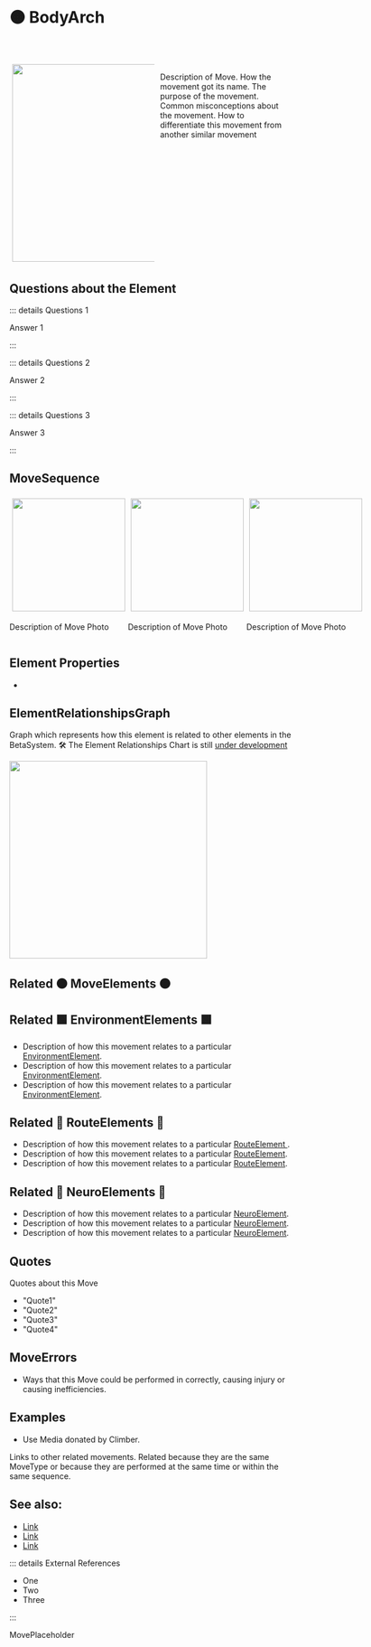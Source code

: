 # 🟠 <move>BodyArch</move>


<div style="display: flex; width: %100; margin-top: 50px;">
    <div style="margin: 5px; width: 50%">
        <img height="350" width="350" src="/MoveImage.png"/>
    </div>
    <div style="margin: 5px; width: 50%">
                <p >Description of <move>Move</move>. How the <move>movement</move> got its name. The purpose of the <move>movement</move>. Common misconceptions about the <move>movement</move>. How to differentiate this <move>movement</move> from another similar <move>movement</move></p>
    </div>
</div>

## Questions about the Element

::: details Questions 1

Answer 1

:::

::: details Questions 2

Answer 2

:::

::: details Questions 3

Answer 3

:::

## MoveSequence

<div style="display: flex">
    <div>
        <img style="margin: 5px" height="200" width="200" src="/MoveImage.png"/>
        <p>Description of <move>Move</move> Photo</p>
    </div>
    <div>
        <img style="margin: 5px" height="200" width="200" src="/MoveImage.png"/>
        <p>Description of <move>Move</move> Photo</p>
    </div>
    <div>
        <img style="margin: 5px" height="200" width="200" src="/MoveImage.png"/>
        <p>Description of <move>Move</move> Photo</p>
    </div>
    
    
</div>

## Element Properties

- 


## ElementRelationshipsGraph

Graph which represents how this element is related to other elements in the BetaSystem.
🛠 The Element Relationships Chart is still [under development](/development/ElementRelationshipDiagram)

<img height="350" width="350" src="/DirectedGraph_UndirectedGraph.png"/>

## Related 🟠 <move>MoveElements</move> 🟠

## Related 🟩 <envi>EnvironmentElements</envi>  🟩
- Description of how this movement relates to a particular [<envi>EnvironmentElement</envi>](/reference/Environment/EnvironmentOverview).
- Description of how this movement relates to a particular [<envi>EnvironmentElement</envi>](/reference/Environment/EnvironmentOverview).
- Description of how this movement relates to a particular [<envi>EnvironmentElement</envi>](/reference/Environment/EnvironmentOverview).
## Related 🔺 <route>RouteElements</route> 🔺
- Description of how this movement relates to a particular [<route>RouteElement </route>](/reference/Route/RouteOverview).
- Description of how this movement relates to a particular [<route>RouteElement</route>](/reference/Route/RouteOverview).
- Description of how this movement relates to a particular [<route>RouteElement</route>](/reference/Route/RouteOverview).

## Related 💜 <neuro>NeuroElements</neuro> 💜
- Description of how this movement relates to a particular [<neuro>NeuroElement</neuro>](/reference/Neuro/NeuroOverview).
- Description of how this movement relates to a particular [<neuro>NeuroElement</neuro>](/reference/Neuro/NeuroOverview).
- Description of how this movement relates to a particular [<neuro>NeuroElement</neuro>](/reference/Neuro/NeuroOverview).

## Quotes

Quotes about this Move

- "Quote1"
- "Quote2"
- "Quote3"
- "Quote4"

## <move>MoveErrors</move>

- Ways that this Move could be performed in correctly, causing injury or causing inefficiencies.

## Examples

- Use Media donated by Climber. 



Links to other related movements. Related because they are the same MoveType or because they are performed at the same time or within the same sequence. 

## See also:

- [Link]()
- [Link]()
- [Link]()

::: details External References

- One
- Two
- Three

:::

MovePlaceholder